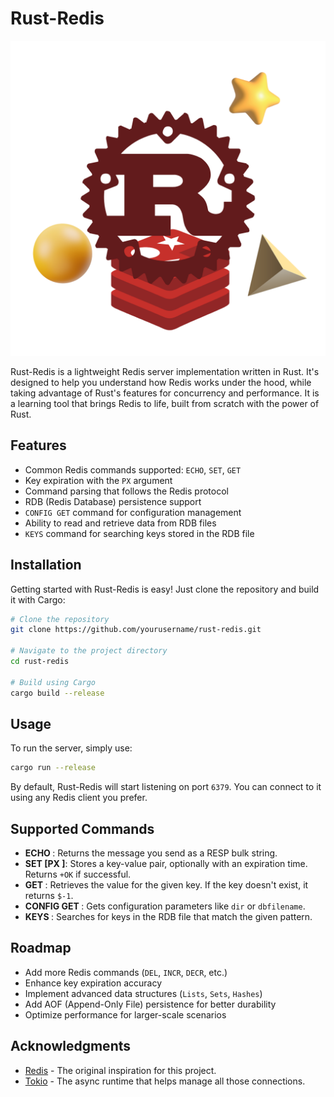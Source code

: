 # Rust-Redis

![Picture](/RR.png)

Rust-Redis is a lightweight Redis server implementation written in Rust. It's designed to help you understand how Redis works under the hood, while taking advantage of Rust's features for concurrency and performance. It is a learning tool that brings Redis to life, built from scratch with the power of Rust.

## Features

- Common Redis commands supported: `ECHO`, `SET`, `GET`
- Key expiration with the `PX` argument
- Command parsing that follows the Redis protocol
- RDB (Redis Database) persistence support
- `CONFIG GET` command for configuration management
- Ability to read and retrieve data from RDB files
- `KEYS` command for searching keys stored in the RDB file

## Installation

Getting started with Rust-Redis is easy! Just clone the repository and build it with Cargo:

```bash
# Clone the repository
git clone https://github.com/yourusername/rust-redis.git

# Navigate to the project directory
cd rust-redis

# Build using Cargo
cargo build --release
```

## Usage

To run the server, simply use:

```bash
cargo run --release
```

By default, Rust-Redis will start listening on port `6379`. You can connect to it using any Redis client you prefer.

## Supported Commands

- **ECHO <message>**: Returns the message you send as a RESP bulk string.
- **SET <key> <value> [PX <milliseconds>]**: Stores a key-value pair, optionally with an expiration time. Returns `+OK` if successful.
- **GET <key>**: Retrieves the value for the given key. If the key doesn't exist, it returns `$-1`.
- **CONFIG GET <parameter>**: Gets configuration parameters like `dir` or `dbfilename`.
- **KEYS <pattern>**: Searches for keys in the RDB file that match the given pattern.

## Roadmap

- Add more Redis commands (`DEL`, `INCR`, `DECR`, etc.)
- Enhance key expiration accuracy
- Implement advanced data structures (`Lists`, `Sets`, `Hashes`)
- Add AOF (Append-Only File) persistence for better durability
- Optimize performance for larger-scale scenarios

## Acknowledgments

- [Redis](https://redis.io) - The original inspiration for this project.
- [Tokio](https://tokio.rs) - The async runtime that helps manage all those connections.

